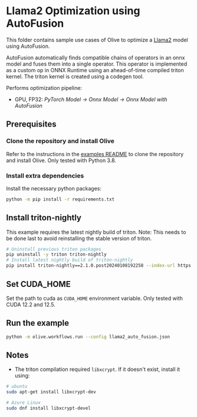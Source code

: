 # Llama2 Optimization using AutoFusion

This folder contains sample use cases of Olive to optimize a [Llama2](https://huggingface.co/meta-llama/Llama-2-7b-hf) model using AutoFusion.

AutoFusion automatically finds compatible chains of operators in an onnx model and fuses them into a single operator. This
operator is implemented as a custom op in ONNX Runtime using an ahead-of-time compiled triton kernel. The triton kernel is
created using a codegen tool.

Performs optimization pipeline:
- GPU, FP32: *PyTorch Model -> Onnx Model -> Onnx Model with AutoFusion*

## Prerequisites
### Clone the repository and install Olive

Refer to the instructions in the [examples README](../README.md) to clone the repository and install Olive. Only tested with Python 3.8.

### Install extra dependencies
Install the necessary python packages:
```bash
python -m pip install -r requirements.txt
```

## Install triton-nightly
This example requires the latest nightly build of triton. Note: This needs to be done last to avoid reinstalling the stable version of triton.
```bash
# Uninstall previous triton packages
pip uninstall -y triton triton-nightly
# Install latest nightly build of triton-nightly
pip install triton-nightly==2.1.0.post20240108192258 --index-url https://aiinfra.pkgs.visualstudio.com/PublicPackages/_packaging/Triton-Nightly/pypi/simple/
```

## Set CUDA_HOME
Set the path to cuda as `CUDA_HOME` environment variable. Only tested with CUDA 12.2 and 12.5.

## Run the example
```bash
python -m olive.workflows.run --config llama2_auto_fusion.json
```

## Notes
- The triton compilation required `libxcrypt`. If it doesn't exist, install it using:
```bash
# ubuntu
sudo apt-get install libxcrypt-dev

# Azure Linux
sudo dnf install libxcrypt-devel
```